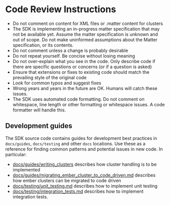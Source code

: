 <!--
IMPORTANT: This file should be kept in sync with the copilot instructions file. Any changes made here should be reflected there, and vice-versa, to maintain consistent review instructions for both AI tools.
-->
# Code Review Instructions

- Do not comment on content for XML files or .matter content for clusters
- The SDK is implementing an in-progress matter specification that may not be
  available yet. Assume the matter specification is unknown and out of scope. Do
  not make uninformed assumptions about the Matter specification, or its
  contents.
- Do not comment unless a change is probably desirable
- Do not repeat yourself. Be concise without losing meaning
- Do not over-explain what you see in the code. Only describe code if there are
  specific questions or concerns (or if a question is asked)
- Ensure that extensions or fixes to existing code should match the prevailing
  style of the original code
- Look for common typos and suggest fixes
- Wrong years and years in the future are OK. Humans will catch these issues.
- The SDK uses automated code formatting. Do not comment on whitespace, line
  length or other formatting or whitespace issues. A code formatter will handle
  this.

## Development guides

The SDK source code contains guides for development best practices in
`docs/guides`, `docs/testing` and other `docs` locations. Use these as a
reference for finding common patterns and potential issues in new code. In
particular:

- [docs/guides/writing_clusters](https://github.com/project-chip/connectedhomeip/blob/master/docs/guides/writing_clusters.md)
  describes how cluster handling is to be implemented
- [docs/guides/migrating_ember_cluster_to_code_driven.md](https://github.com/project-chip/connectedhomeip/blob/master/docs/guides/migrating_ember_cluster_to_code_driven.md)
  describes how ember clusters can be migrated to code driven
- [docs/testing/unit_testing.md](https://github.com/project-chip/connectedhomeip/blob/master/docs/testing/unit_testing.md)
  describes how to implement unit testing
- [docs/testing/integration_tests.md](https://github.com/project-chip/connectedhomeip/blob/master/docs/testing/integration_tests.md)
  describes how to implement integration tests.
